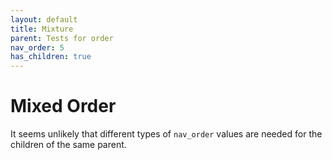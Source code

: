 ```yaml
---
layout: default
title: Mixture
parent: Tests for order
nav_order: 5
has_children: true
---
```


# Mixed Order

It seems unlikely that different types of `nav_order` values are needed for the children of the same parent.
